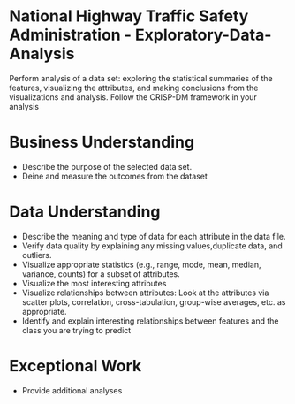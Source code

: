 # National Highway Traffic Safety Administration - Exploratory-Data-Analysis

Perform analysis of a data set: exploring the statistical summaries of the features,
visualizing the attributes, and making conclusions from the visualizations and analysis. Follow the
CRISP-DM framework in your analysis 

# Business Understanding

- Describe the purpose of the selected data set. 
- Deine and measure the outcomes from the dataset

# Data Understanding

- Describe the meaning and type of data for each attribute in the data file.
- Verify data quality by explaining any missing values,duplicate data, and outliers.
- Visualize appropriate statistics (e.g., range, mode, mean, median, variance, counts) for a subset of attributes. 
- Visualize the most interesting attributes 
- Visualize relationships between attributes: Look at the attributes via scatter plots, correlation, cross-tabulation, group-wise averages, etc. as appropriate. 
- Identify and explain interesting relationships between features and the class you are trying to predict 

# Exceptional Work

-  Provide additional analyses 

